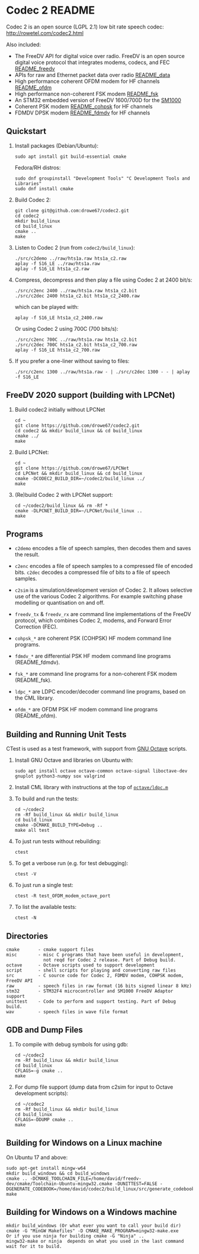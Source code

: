 # Codec 2 README

Codec 2 is an open source (LGPL 2.1) low bit rate speech codec: http://rowetel.com/codec2.html

Also included:

  + The FreeDV API for digital voice over radio. FreeDV is an open source digital voice protocol that integrates modems, codecs, and FEC [README_freedv](README_freedv.md)
  + APIs for raw and Ethernet packet data over radio [README_data](README_data.md)
  + High performance coherent OFDM modem for HF channels [README_ofdm](README_ofdm.md)
  + High performance non-coherent FSK modem [README_fsk](README_fsk.md)
  + An STM32 embedded version of FreeDV 1600/700D for the [SM1000](stm32/README.md)
  + Coherent PSK modem [README_cohpsk](README_cohpsk.md) for HF channels
  + FDMDV DPSK modem [README_fdmdv](README_fdmdv.md) for HF channels

## Quickstart

1. Install packages (Debian/Ubuntu):
   ```
   sudo apt install git build-essential cmake
   ```
   Fedora/RH distros:
   ```
   sudo dnf groupinstall "Development Tools" "C Development Tools and Libraries"
   sudo dnf install cmake
   ```
   
1. Build Codec 2:
   ```
   git clone git@github.com:drowe67/codec2.git
   cd codec2
   mkdir build_linux
   cd build_linux
   cmake ..
   make
   ```

1. Listen to Codec 2 (run from ```codec2/build_linux```):
   ```
   ./src/c2demo ../raw/hts1a.raw hts1a_c2.raw
   aplay -f S16_LE ../raw/hts1a.raw
   aplay -f S16_LE hts1a_c2.raw
   ```
1. Compress, decompress and then play a file using Codec 2 at 2400 bit/s:
   ```
   ./src/c2enc 2400 ../raw/hts1a.raw hts1a_c2.bit
   ./src/c2dec 2400 hts1a_c2.bit hts1a_c2_2400.raw 
   ```
   which can be played with:
   ```
   aplay -f S16_LE hts1a_c2_2400.raw
   ```
   Or using Codec 2 using 700C (700 bits/s):
   ```
   ./src/c2enc 700C ../raw/hts1a.raw hts1a_c2.bit
   ./src/c2dec 700C hts1a_c2.bit hts1a_c2_700.raw
   aplay -f S16_LE hts1a_c2_700.raw
   ```
1. If you prefer a one-liner without saving to files:
   ```
   ./src/c2enc 1300 ../raw/hts1a.raw - | ./src/c2dec 1300 - - | aplay -f S16_LE
   ```
   
## FreeDV 2020 support (building with LPCNet)

1. Build codec2 initially without LPCNet
   ```
   cd ~
   git clone https://github.com/drowe67/codec2.git
   cd codec2 && mkdir build_linux && cd build_linux
   cmake ../
   make
   ```

1. Build LPCNet:
   ```
   cd ~
   git clone https://github.com/drowe67/LPCNet
   cd LPCNet && mkdir build_linux && cd build_linux
   cmake -DCODEC2_BUILD_DIR=~/codec2/build_linux ../ 
   make
   ```

1. (Re)build Codec 2 with LPCNet support:
   ```
   cd ~/codec2/build_linux && rm -Rf *
   cmake -DLPCNET_BUILD_DIR=~/LPCNet/build_linux ..
   make
   ```

## Programs

+ ```c2demo``` encodes a file of speech samples, then decodes them and saves the result.

+ ```c2enc``` encodes a file of speech samples to a compressed file of encoded bits.  ```c2dec``` decodes a compressed file of bits to a file of speech samples.

+ ```c2sim``` is a simulation/development version of Codec 2.  It allows selective use of the various Codec 2 algorithms.  For example switching phase modelling or quantisation on and off.

+ ```freedv_tx``` & ```freedv_rx``` are command line implementations of the FreeDV protocol, which combines Codec 2, modems, and Forward Error Correction (FEC).
  
+ ```cohpsk_*``` are coherent PSK (COHPSK) HF modem command line programs.

+ ```fdmdv_*``` are differential PSK HF modem command line programs (README_fdmdv).

+ ```fsk_*``` are command line programs for a non-coherent FSK modem (README_fsk).

+ ```ldpc_*``` are LDPC encoder/decoder command line programs, based on the CML library.

+ ```ofdm_*``` are OFDM PSK HF modem command line programs (README_ofdm).

## Building and Running Unit Tests

CTest is used as a test framework, with support from [GNU Octave](https://www.gnu.org/software/octave/) scripts.

1. Install GNU Octave and libraries on Ubuntu with:
   ```
   sudo apt install octave octave-common octave-signal liboctave-dev gnuplot python3-numpy sox valgrind
   ```
1. Install CML library with instructions at the top of [```octave/ldpc.m```](octave/ldpc.m)

1. To build and run the tests:
   ```
   cd ~/codec2
   rm -Rf build_linux && mkdir build_linux
   cd build_linux
   cmake -DCMAKE_BUILD_TYPE=Debug ..
   make all test
   ```

1. To just run tests without rebuilding:
   ```
   ctest
   ```

1. To get a verbose run (e.g. for test debugging):
   ```
   ctest -V
   ```

1. To just run a single test:
   ```
   ctest -R test_OFDM_modem_octave_port
   ```

1. To list the available tests:
   ```
   ctest -N
   ```

## Directories
```
cmake       - cmake support files
misc        - misc C programs that have been useful in development,
              not reqd for Codec 2 release. Part of Debug build.
octave      - Octave scripts used to support development
script      - shell scripts for playing and converting raw files
src         - C source code for Codec 2, FDMDV modem, COHPSK modem, FreeDV API
raw         - speech files in raw format (16 bits signed linear 8 kHz)
stm32       - STM32F4 microcontroller and SM1000 FreeDV Adaptor support
unittest    - Code to perform and support testing. Part of Debug build.
wav         - speech files in wave file format
```
## GDB and Dump Files

1. To compile with debug symbols for using gdb:
   ```
   cd ~/codec2
   rm -Rf build_linux && mkdir build_linux
   cd build_linux
   CFLAGS=-g cmake ..
   make
   ```

1. For dump file support (dump data from c2sim for input to Octave development scripts):
   ```
   cd ~/codec2
   rm -Rf build_linux && mkdir build_linux
   cd build_linux
   CFLAGS=-DDUMP cmake ..
   make
   ```

## Building for Windows on a Linux machine

On Ubuntu 17 and above:
   ```
   sudo apt-get install mingw-w64
   mkdir build_windows && cd build_windows
   cmake .. -DCMAKE_TOOLCHAIN_FILE=/home/david/freedv-dev/cmake/Toolchain-Ubuntu-mingw32.cmake -DUNITTEST=FALSE -DGENERATE_CODEBOOK=/home/david/codec2/build_linux/src/generate_codebook 
   make
   ```
   
## Building for Windows on a Windows machine

 ```
 mkdir build_windows (Or what ever you want to call your build dir)
 cmake -G "MinGW Makefiles" -D CMAKE_MAKE_PROGRAM=mingw32-make.exe
 Or if you use ninja for building cmake -G "Ninja" ..
 mingw32-make or ninja  depends on what you used in the last command
 wait for it to build.
 ```

